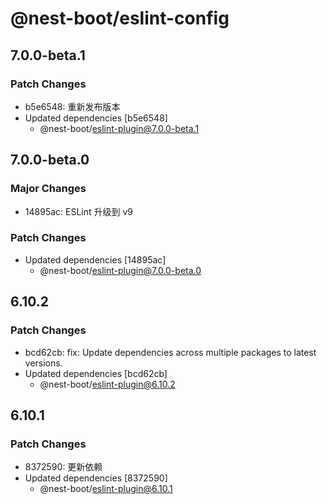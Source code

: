 # @nest-boot/eslint-config

## 7.0.0-beta.1

### Patch Changes

- b5e6548: 重新发布版本
- Updated dependencies [b5e6548]
  - @nest-boot/eslint-plugin@7.0.0-beta.1

## 7.0.0-beta.0

### Major Changes

- 14895ac: ESLint 升级到 v9

### Patch Changes

- Updated dependencies [14895ac]
  - @nest-boot/eslint-plugin@7.0.0-beta.0

## 6.10.2

### Patch Changes

- bcd62cb: fix: Update dependencies across multiple packages to latest versions.
- Updated dependencies [bcd62cb]
  - @nest-boot/eslint-plugin@6.10.2

## 6.10.1

### Patch Changes

- 8372590: 更新依赖
- Updated dependencies [8372590]
  - @nest-boot/eslint-plugin@6.10.1
